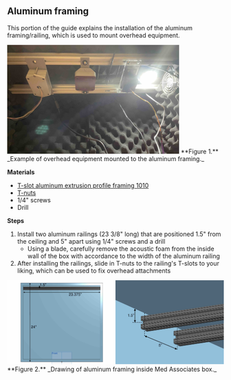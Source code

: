 ## Aluminum framing

This portion of the guide explains the installation of the aluminum
framing/railing, which is used to mount overhead equipment.

<img src="../../images/aluminum-framing.jpg" alt="Example of aluminum framing inside Med Associates box" width=400px height=auto>
**Figure 1.** _Example of overhead equipment mounted to the aluminum framing._

**Materials**
- [T-slot aluminum extrusion profile framing 1010](https://8020.net/1010.html)
- [T-nuts](https://8020.net/search/?q=t-nut)
- 1/4" screws
- Drill

**Steps**
1. Install two aluminum railings (23 3/8" long) that are positioned 1.5" from
   the ceiling and 5" apart using 1/4" screws and a drill
    * Using a blade, carefully remove the acoustic foam from the inside wall of
      the box with accordance to the width of the aluminum
      railing
2. After installing the railings, slide in T-nuts to the railing's T-slots to
   your liking, which can be used to fix overhead attachments

<img src="../../images/modified-box-drawing.jpg" alt="Drawing of aluminum framing inside Med Associates box" width=700px height=auto>
**Figure 2.** _Drawing of aluminum framing inside Med Associates box._